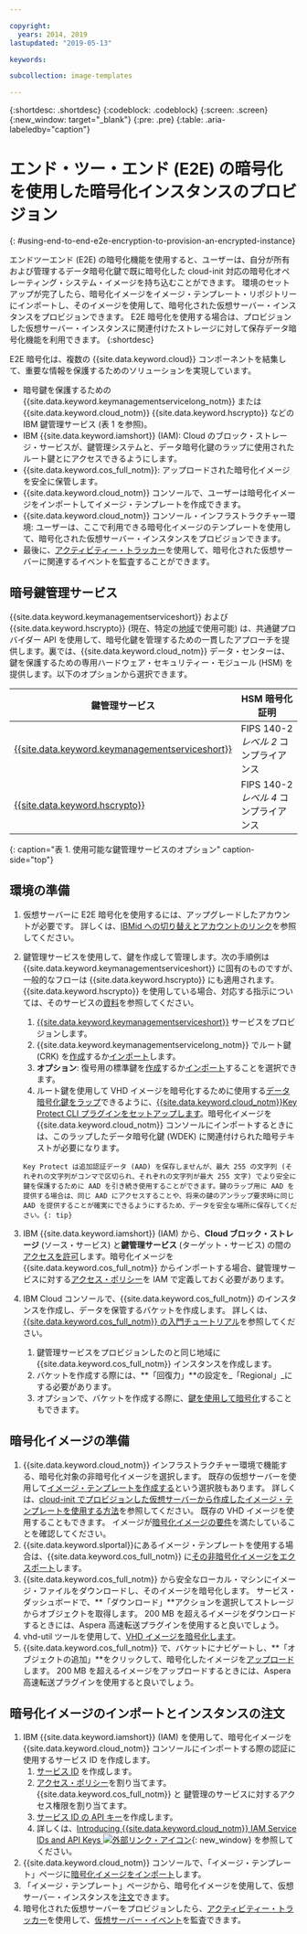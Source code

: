 ```yaml
---

copyright:
  years: 2014, 2019
lastupdated: "2019-05-13"

keywords:

subcollection: image-templates

---
```


{:shortdesc: .shortdesc}
{:codeblock: .codeblock}
{:screen: .screen}
{:new_window: target="_blank"}
{:pre: .pre}
{:table: .aria-labeledby="caption"}


# エンド・ツー・エンド (E2E) の暗号化を使用した暗号化インスタンスのプロビジョン
{: #using-end-to-end-e2e-encryption-to-provision-an-encrypted-instance}

エンドツーエンド (E2E) の暗号化機能を使用すると、ユーザーは、自分が所有および管理するデータ暗号化鍵で既に暗号化した cloud-init 対応の暗号化オペレーティング・システム・イメージを持ち込むことができます。 環境のセットアップが完了したら、暗号化イメージをイメージ・テンプレート・リポジトリーにインポートし、そのイメージを使用して、暗号化された仮想サーバー・インスタンスをプロビジョンできます。 E2E 暗号化を使用する場合は、プロビジョンした仮想サーバー・インスタンスに関連付けたストレージに対して保存データ暗号化機能を利用できます。
{:shortdesc}

E2E 暗号化は、複数の {{site.data.keyword.cloud}} コンポーネントを結集して、重要な情報を保護するためのソリューションを実現しています。

* 暗号鍵を保護するための {{site.data.keyword.keymanagementservicelong_notm}} または {{site.data.keyword.cloud_notm}} {{site.data.keyword.hscrypto}} などの IBM 鍵管理サービス (表 1 を参照)。
* IBM {{site.data.keyword.iamshort}} (IAM): Cloud のブロック・ストレージ・サービスが、鍵管理システムと、データ暗号化鍵のラップに使用されたルート鍵とにアクセスできるようにします。
* {{site.data.keyword.cos_full_notm}}: アップロードされた暗号化イメージを安全に保管します。
* {{site.data.keyword.cloud_notm}} コンソールで、ユーザーは暗号化イメージをインポートしてイメージ・テンプレートを作成できます。
* {{site.data.keyword.cloud_notm}} コンソール・インフラストラクチャー環境: ユーザーは、ここで利用できる暗号化イメージのテンプレートを使用して、暗号化された仮想サーバー・インスタンスをプロビジョンできます。
* 最後に、[アクティビティー・トラッカー](/docs/services/cloud-activity-tracker?topic=cloud-activity-tracker-activity_tracker_ov#activity_tracker_ov)を使用して、暗号化された仮想サーバーに関連するイベントを監査することができます。

## 暗号鍵管理サービス

{{site.data.keyword.keymanagementserviceshort}} および {{site.data.keyword.hscrypto}} (現在、特定の[地域](/docs/services/hs-crypto?topic=hs-crypto-regions#regions)で使用可能) は、共通鍵プロバイダー API を使用して、暗号化鍵を管理するための一貫したアプローチを提供します。裏では、{{site.data.keyword.cloud_notm}} データ・センターは、鍵を保護するための専用ハードウェア・セキュリティー・モジュール (HSM) を提供します。以下のオプションから選択できます。 

|鍵管理サービス| HSM 暗号化証明 |
| ----- | ----- |
| [{{site.data.keyword.keymanagementserviceshort}}](/docs/services/key-protect/concepts?topic=key-protect-getting-started-tutorial#getting-started-tutorial) | FIPS 140-2 *レベル 2* コンプライアンス |
| [{{site.data.keyword.hscrypto}}](/docs/services/hs-crypto?topic=hs-crypto-get-started#get-started) | FIPS 140-2 *レベル 4* コンプライアンス |
{: caption="表 1. 使用可能な鍵管理サービスのオプション" caption-side="top"}

## 環境の準備

1. 仮想サーバーに E2E 暗号化を使用するには、アップグレードしたアカウントが必要です。 詳しくは、[IBMid への切り替えとアカウントのリンク](/docs/account/softlayerlink.html)を参照してください。

2. 鍵管理サービスを使用して、鍵を作成して管理します。次の手順例は {{site.data.keyword.keymanagementserviceshort}} に固有のものですが、一般的なフローは {{site.data.keyword.hscrypto}} にも適用されます。{{site.data.keyword.hscrypto}} を使用している場合、対応する指示については、そのサービスの[資料](/docs/services/hs-crypto?topic=hs-crypto-get-started#get-started)を参照してください。
      1. [{{site.data.keyword.keymanagementserviceshort}}](/docs/services/key-protect?topic=key-protect-provision#provision) サービスをプロビジョンします。
      2. {{site.data.keyword.keymanagementservicelong_notm}} でルート鍵 (CRK) を[作成](/docs/services/key-protect?topic=key-protect-create-root-keys)するか[インポート](/docs/services/key-protect?topic=key-protect-import-root-keys#import-root-keys)します。
      3. **オプション**: 復号用の標準鍵を[作成](/docs/services/key-protect?topic=key-protect-create-standard-keys#create-standard-keys)するか[インポート](/docs/services/key-protect?topic=key-protect-import-standard-keys#import-standard-keys)することを選択できます。      
      4. ルート鍵を使用して VHD イメージを暗号化するために使用する[データ暗号化鍵をラップ](/docs/services/key-protect?topic=key-protect-cli-reference#kp-wrap)できるように、[{{site.data.keyword.cloud_notm}}Key Protect CLI プラグインをセットアップします](/docs/services/key-protect?topic=key-protect-set-up-cli)。暗号化イメージを {{site.data.keyword.cloud_notm}} コンソールにインポートするときには、このラップしたデータ暗号化鍵 (WDEK) に関連付けられた暗号テキストが必要になります。  
         
       Key Protect は追加認証データ (AAD) を保存しませんが、最大 255 の文字列 (それぞれの文字列がコンマで区切られ、それぞれの文字列が最大 255 文字) でより安全に鍵を保護するために AAD を引き続き使用することができます。鍵のラップ用に AAD を提供する場合は、同じ AAD にアクセスすることや、将来の鍵のアンラップ要求時に同じ AAD を提供することが確実にできるようにするため、データを安全な場所に保存してください。{: tip}
      
3. IBM {{site.data.keyword.iamshort}} (IAM) から、**Cloud ブロック・ストレージ** (ソース・サービス) と**鍵管理サービス** (ターゲット・サービス) の間の[アクセスを許可](/docs/iam?topic=iam-serviceauth#create-auth)します。暗号化イメージを {{site.data.keyword.cos_full_notm}} からインポートする場合、鍵管理サービスに対する[アクセス・ポリシー](/docs/iam?topic=iam-userroles#userroles)を IAM で定義しておく必要があります。
4. IBM Cloud コンソールで、{{site.data.keyword.cos_full_notm}} のインスタンスを作成し、データを保管するバケットを作成します。 詳しくは、[{{site.data.keyword.cos_full_notm}} の入門チュートリアル](/docs/services/cloud-object-storage?topic=cloud-object-storage-getting-started)を参照してください。
      1. 鍵管理サービスをプロビジョンしたのと同じ地域に {{site.data.keyword.cos_full_notm}} インスタンスを作成します。
      2. バケットを作成する際には、**「回復力」**の設定を_「Regional」_にする必要があります。
      3. オプションで、バケットを作成する際に、[鍵を使用して暗号化](/docs/services/cloud-object-storage?topic=cloud-object-storage-encryption#encryption-kp)することもできます。   

## 暗号化イメージの準備

1. {{site.data.keyword.cloud_notm}} インフラストラクチャー環境で機能する、暗号化対象の非暗号化イメージを選択します。 既存の仮想サーバーを使用して[イメージ・テンプレートを作成する](/docs/infrastructure/image-templates/docs/infrastructure/image-templates?topic=image-templates-creating-an-image-template#creating-an-image-template)という選択肢もあります。 詳しくは、[cloud-init でプロビジョンした仮想サーバーから作成したイメージ・テンプレートを使用する方法](/docs/infrastructure/image-templates?topic=image-templates-provisioning-with-a-cloud-init-enabled-image#work-with-an-image-template-created-from-a-cloud-init-provisioned-virtual-server)を参照してください。 既存の VHD イメージを使用することもできます。 イメージが[暗号化イメージの要件](/docs/infrastructure/image-templates?topic=image-templates-encrypted-image-reqs#encrypted-image-reqs)を満たしていることを確認してください。
2. {{site.data.keyword.slportal}}にあるイメージ・テンプレートを使用する場合は、{{site.data.keyword.cos_full_notm}} に[その非暗号化イメージをエクスポート](/docs/infrastructure/image-templates?topic=image-templates-exporting-an-image-to-ibm-cloud-object-storage)します。
3. {{site.data.keyword.cos_full_notm}} から安全なローカル・マシンにイメージ・ファイルをダウンロードし、そのイメージを暗号化します。 サービス・ダッシュボードで、**「ダウンロード」**アクションを選択してストレージからオブジェクトを取得します。 200 MB を超えるイメージをダウンロードするときには、Aspera 高速転送プラグインを使用すると良いでしょう。
4. vhd-util ツールを使用して、[VHD イメージを暗号化します](/docs/infrastructure/image-templates?topic=image-templates-create-encrypted-image)。
5. {{site.data.keyword.cos_full_notm}} で、バケットにナビゲートし、**「オブジェクトの追加」**をクリックして、暗号化したイメージを[アップロード](/docs/services/cloud-object-storage?topic=cloud-object-storage-upload)します。 200 MB を超えるイメージをアップロードするときには、Aspera 高速転送プラグインを使用すると良いでしょう。

## 暗号化イメージのインポートとインスタンスの注文

1. IBM {{site.data.keyword.iamshort}} (IAM) を使用して、暗号化イメージを {{site.data.keyword.cloud_notm}} コンソールにインポートする際の認証に使用するサービス ID を作成します。
      1. [サービス ID](/docs/iam?topic=iam-serviceids#serviceids) を作成します。
      2. [アクセス・ポリシー](/docs/iam?topic=iam-serviceidpolicy#serviceidpolicy)を割り当てます。 {{site.data.keyword.cos_full_notm}} と 鍵管理のサービスに対するアクセス権限を割り当てます。
      3. [サービス ID の API キー](/docs/iam?topic=iam-serviceidapikeys#create_service_key)を作成します。
      4. 詳しくは、[Introducing {{site.data.keyword.cloud_notm}} IAM Service IDs and API Keys ![外部リンク・アイコン](../../icons/launch-glyph.svg "外部リンク・アイコン")](https://www.ibm.com/cloud/blog/introducing-ibm-cloud-iam-service-ids-api-keys){: new_window} を参照してください。
2. {{site.data.keyword.cloud_notm}} コンソールで、「イメージ・テンプレート」ページに[暗号化イメージをインポート](/docs/infrastructure/image-templates?topic=image-templates-import-icos#import-icos)します。
3. 「イメージ・テンプレート」ページから、暗号化イメージを使用して、仮想サーバー・インスタンスを[注文](/docs/infrastructure/image-templates?topic=image-templates-ordering-an-instance-from-an-image-template#ordering-an-instance-from-an-image-template)できます。
4. 暗号化された仮想サーバーをプロビジョンしたら、[アクティビティー・トラッカー](/docs/services/cloud-activity-tracker?topic=cloud-activity-tracker-activity_tracker_ov#activity_tracker_ov)を使用して、[仮想サーバー・イベント](/docs/vsi?topic=virtual-servers-at_events#at_events)を監査できます。
